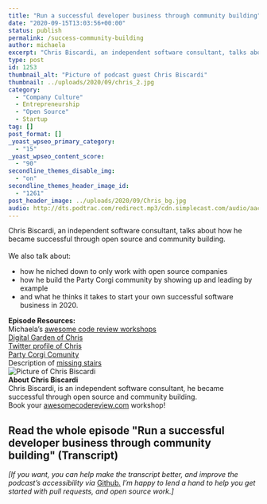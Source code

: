 ```yaml
---
title: "Run a successful developer business through community building"
date: "2020-09-15T13:03:56+00:00"
status: publish
permalink: /success-community-building
author: michaela
excerpt: "Chris Biscardi, an independent software consultant, talks about how he became successful through open source and community building."
type: post
id: 1253
thumbnail_alt: "Picture of podcast guest Chris Biscardi"
thumbnail: ../uploads/2020/09/chris_2.jpg
category:
  - "Company Culture"
  - Entrepreneurship
  - "Open Source"
  - Startup
tag: []
post_format: []
_yoast_wpseo_primary_category:
  - "15"
_yoast_wpseo_content_score:
  - "90"
secondline_themes_disable_img:
  - "on"
secondline_themes_header_image_id:
  - "1261"
post_header_image: ../uploads/2020/09/Chris_bg.jpg
audio: http://dts.podtrac.com/redirect.mp3/cdn.simplecast.com/audio/aaca90/aaca909a-e34f-49ae-a86f-f59e4fa807f0/41c24b31-bdef-4ddf-8dd8-29e7fb547e0e/chris-biscardi-ready_tc.mp3
---
```


<div class="episode-about">
Chris Biscardi, an independent software consultant, talks about how he became successful through open source and community building.
<br/> <br/>We also talk about:
<ul>
<li> how he niched down to only work with open source companies</li>
<li> how he build the Party Corgi community by showing up and leading by example</li>
<li> and what he thinks it takes to start your own successful software business in 2020.</li>
</ul>
</div>
<div class=" episode-links">
<b>Episode Resources:</b><br/>
Michaela’s <a href="http://www.awesomecodereviews.com">awesome code review workshops</a><br/>
<a href="https://www.christopherbiscardi.com/">Digital Garden of Chris</a><br/>
<a href="https://twitter.com/chrisbiscardi">Twitter profile of Chris</a><br/>
<a href="https://www.partycorgi.com/">Party Corgi Comunity</a><br/>
Description of <a href="https://en.wikipedia.org/wiki/Missing_stair">missing stairs</a><br/>
</div>

<div class="row pt-2 align-items-center">
<div class="col-4 guest-picture">
<img src="../uploads/2020/09/chris_2.jpg" alt="Picture of Chris Biscardi"/>
</div>
<div class="col-8 guest-about">
<b>About Chris Biscardi</b><br/>
Chris Biscardi, is an independent software consultant, he became successful through open source and community building.
</div>
</div>

<div class="sponsorship">
Book your <a href="https://www.michaelagreiler.com/workshops">awesomecodereview.com</a> workshop!
</div>

## Read the whole episode "Run a successful developer business through community building" (Transcript)

_\[If you want, you can help make the transcript better, and improve the podcast’s accessibility via_ [Github](https://github.com/mgreiler/se-unlocked/tree/master/Transcripts)_[.](https://github.com/mgreiler/se-unlocked/tree/master/Transcripts) I’m happy to lend a hand to help you get started with pull requests, and open source work.\]_